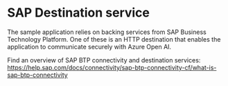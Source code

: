 # SAP Destination service

The sample application relies on backing services from SAP Business Technology Platform. One of these is an HTTP destination that enables the application to communicate securely with Azure Open AI.

Find an overview of SAP BTP connectivity and destination services:
https://help.sap.com/docs/connectivity/sap-btp-connectivity-cf/what-is-sap-btp-connectivity
